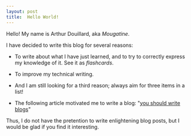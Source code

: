 ```yaml
---
layout: post
title:  Hello World!
---
```


Hello! My name is Arthur Douillard, aka *Mougatine*.

I have decided to write this blog for several reasons:

*   To write about what I have just learned, and to try to correctly express
    my knowledge of it. See it as *flashcards*.

*   To improve my technical writing.

*   And I am still looking for a third reason; always aim for three items in a
    list!

*   The following article motivated me to write a blog:
    "[you should write blogs](https://sites.google.com/site/steveyegge2/you-should-write-blogs)"

Thus, I do not have the pretention to write enlightening blog posts, but I would
be glad if you find it interesting.